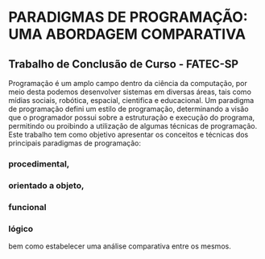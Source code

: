 # PARADIGMAS DE PROGRAMAÇÃO: UMA ABORDAGEM COMPARATIVA

## Trabalho de Conclusão de Curso - FATEC-SP

Programação é um amplo campo dentro da ciência da computação, por meio desta
podemos desenvolver sistemas em diversas áreas, tais como mídias sociais,
robótica, espacial, cientifica e educacional. Um paradigma de programação defini um
estilo de programação, determinando a visão que o programador possui sobre a
estruturação e execução do programa, permitindo ou proibindo a utilização de
algumas técnicas de programação. Este trabalho tem como objetivo apresentar os
conceitos e técnicas dos principais paradigmas de programação: 

### procedimental,
### orientado a objeto, 
### funcional 
### lógico

bem como estabelecer uma análise comparativa entre os mesmos.
